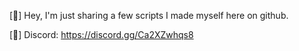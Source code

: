 
[💫] Hey, I'm just sharing a few scripts I made myself here on github.

[🤖] Discord: https://discord.gg/Ca2XZwhqs8
